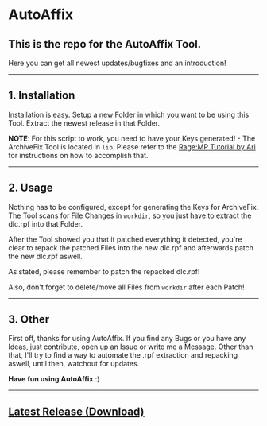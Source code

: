 # AutoAffix
## This is the repo for the AutoAffix Tool.
Here you can get all newest updates/bugfixes and an introduction!



----
## 1. Installation

Installation is easy.
Setup a new Folder in which you want to be using this Tool.
Extract the newest release in that Folder.

**NOTE**: For this script to work, you need to have your Keys generated! - The ArchiveFix Tool is located in `lib`.
Please refer to the [Rage:MP Tutorial by Ari](https://rage.mp/forums/topic/1194-how-to-affix-vehicle-addon-mods/) for instructions on how to accomplish that.



----
## 2. Usage
Nothing has to be configured, except for generating the Keys for ArchiveFix.
The Tool scans for File Changes in `workdir`, so you just have to extract the dlc.rpf into that Folder.

After the Tool showed you that it patched everything it detected, you're clear to repack the patched Files
into the new dlc.rpf and afterwards patch the new dlc.rpf aswell.

As stated, please remember to patch the repacked dlc.rpf!

Also, don't forget to delete/move all Files from `workdir` after each Patch!


----
## 3.  Other
First off, thanks for using AutoAffix.
If you find any Bugs or you have any Ideas, just contribute, open up an Issue or write me a Message.
Other than that, I'll try to find a way to automate the .rpf extraction and repacking aswell, until then, watchout for updates.

**Have fun using AutoAffix** :)


---
## [Latest Release (Download)](https://github.com/SudonymTM/AutoAffix/releases/tag/1.0.0)
